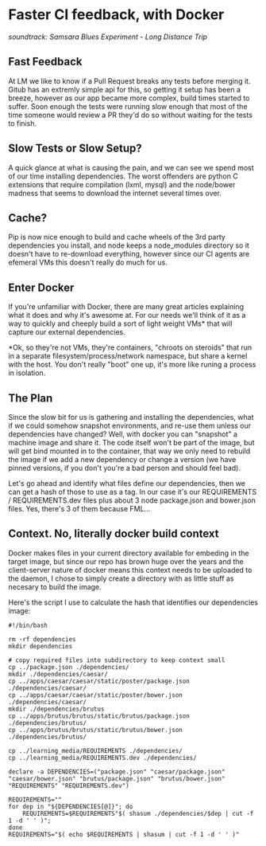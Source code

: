 Faster CI feedback, with Docker
===============================
_soundtrack: Samsara Blues Experiment - Long Distance Trip_

Fast Feedback
-------------
At LM we like to know if a Pull Request breaks any tests before merging it.
Gitub has an extremly simple api for this, so getting it setup has been a breeze, however
as our app became more complex, build times started to suffer. Soon enough the tests were
running slow enough that most of the time someone would review a PR they'd do so without
waiting for the tests to finish.

Slow Tests or Slow Setup?
-------------------------
A quick glance at what is causing the pain, and we can see we spend most of our time
installing dependencies. The worst offenders are python C extensions that require compilation
(lxml, mysql) and the node/bower madness that seems to download the internet several times
over.

Cache?
------
Pip is now nice enough to build and cache wheels of the 3rd party dependencies you install,
and node keeps a node_modules directory so it doesn't have to re-download everything, however
since our CI agents are efemeral VMs this doesn't really do much for us.

Enter Docker
------------
If you're unfamiliar with Docker, there are many great articles explaining what it does and
why it's awesome at. For our needs we'll think of it as a way to quickly and cheeply build
a sort of light weight VMs* that will capture our external dependencies.

*Ok, so they're not VMs, they're containers, "chroots on steroids" that run in a separate
filesystem/process/network namespace, but share a kernel with the host. You don't really "boot"
one up, it's more like runing a process in isolation.

The Plan
--------
Since the slow bit for us is gathering and installing the dependencies, what if we could
somehow snapshot environments, and re-use them unless our dependencies have changed?
Well, with docker you can "snapshot" a machine image and share it.
The code itself won't be part of the image, but will get bind mounted in to the container,
that way we only need to rebuild the image if we add a new dependency or change a version
(we have pinned versions, if you don't you're a bad person and should feel bad).

Let's go ahead and identify what files define our dependencies, then we can get a hash of those
to use as a tag. In our case it's our REQUIREMENTS / REQUIREMENTS.dev files plus about 3 node
package.json and bower.json files. Yes, there's 3 of them because FML...

Context. No, literally docker build context
-------------------------------------------
Docker makes files in your current directory available for embeding in the target image,
but since our repo has brown huge over the years and the client-server nature of docker means
this context needs to be uploaded to the daemon, I chose to simply create a directory with
as little stuff as necesary to build the image.

Here's the script I use to calculate the hash that identifies our dependencies image:

    #!/bin/bash
    
    rm -rf dependencies
    mkdir dependencies

    # copy required files into subdirectory to keep context small
    cp ../package.json ./dependencies/
    mkdir ./dependencies/caesar/
    cp ../apps/caesar/caesar/static/poster/package.json ./dependencies/caesar/
    cp ../apps/caesar/caesar/static/poster/bower.json ./dependencies/caesar/
    mkdir ./dependencies/brutus
    cp ../apps/brutus/brutus/static/brutus/package.json ./dependencies/brutus/
    cp ../apps/brutus/brutus/static/brutus/bower.json ./dependencies/brutus/
    
    cp ../learning_media/REQUIREMENTS ./dependencies/
    cp ../learning_media/REQUIREMENTS.dev ./dependencies/
    
    declare -a DEPENDENCIES=("package.json" "caesar/package.json" "caesar/bower.json" "brutus/package.json" "brutus/bower.json" "REQUIREMENTS" "REQUIREMENTS.dev")
    
    REQUIREMENTS=""
    for dep in "${DEPENDENCIES[@]}"; do
        REQUIREMENTS=$REQUIREMENTS"$( shasum ./dependencies/$dep | cut -f 1 -d ' ' )";
    done
    REQUIREMENTS="$( echo $REQUIREMENTS | shasum | cut -f 1 -d ' ' )"

